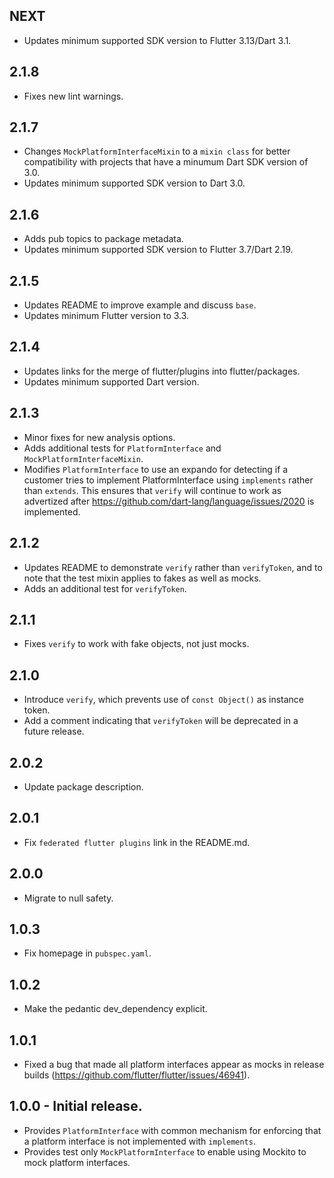 ## NEXT

* Updates minimum supported SDK version to Flutter 3.13/Dart 3.1.

## 2.1.8

* Fixes new lint warnings.

## 2.1.7

* Changes `MockPlatformInterfaceMixin` to a `mixin class` for better
  compatibility with projects that have a minumum Dart SDK version of 3.0.
* Updates minimum supported SDK version to Dart 3.0.

## 2.1.6

* Adds pub topics to package metadata.
* Updates minimum supported SDK version to Flutter 3.7/Dart 2.19.

## 2.1.5

* Updates README to improve example and discuss `base`.
* Updates minimum Flutter version to 3.3.

## 2.1.4

* Updates links for the merge of flutter/plugins into flutter/packages.
* Updates minimum supported Dart version.

## 2.1.3

* Minor fixes for new analysis options.
* Adds additional tests for `PlatformInterface` and `MockPlatformInterfaceMixin`.
* Modifies `PlatformInterface` to use an expando for detecting if a customer
  tries to implement PlatformInterface using `implements` rather than `extends`.
  This ensures that `verify` will continue to work as advertized after
  https://github.com/dart-lang/language/issues/2020 is implemented.

## 2.1.2

* Updates README to demonstrate `verify` rather than `verifyToken`, and to note
  that the test mixin applies to fakes as well as mocks.
* Adds an additional test for `verifyToken`.

## 2.1.1

* Fixes `verify` to work with fake objects, not just mocks.

## 2.1.0

* Introduce `verify`, which prevents use of `const Object()` as instance token.
* Add a comment indicating that `verifyToken` will be deprecated in a future release.

## 2.0.2

* Update package description.

## 2.0.1

* Fix `federated flutter plugins` link in the README.md.

## 2.0.0

* Migrate to null safety.

## 1.0.3

* Fix homepage in `pubspec.yaml`.

## 1.0.2

* Make the pedantic dev_dependency explicit.

## 1.0.1

* Fixed a bug that made all platform interfaces appear as mocks in release builds (https://github.com/flutter/flutter/issues/46941).

## 1.0.0 - Initial release.

* Provides `PlatformInterface` with common mechanism for enforcing that a platform interface
  is not implemented with `implements`.
* Provides test only `MockPlatformInterface` to enable using Mockito to mock platform interfaces.
